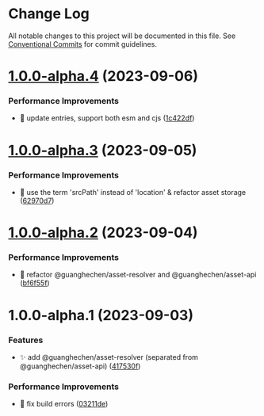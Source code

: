 # Change Log

All notable changes to this project will be documented in this file.
See [Conventional Commits](https://conventionalcommits.org) for commit guidelines.

# [1.0.0-alpha.4](https://github.com/guanghechen/asset/compare/@guanghechen/asset-resolver@1.0.0-alpha.3...@guanghechen/asset-resolver@1.0.0-alpha.4) (2023-09-06)


### Performance Improvements

* 🔧 update entries, support both esm and cjs ([1c422df](https://github.com/guanghechen/asset/commit/1c422df615d11c2f0a3adbba913b2652c802dd2f))





# [1.0.0-alpha.3](https://github.com/guanghechen/asset/compare/@guanghechen/asset-resolver@1.0.0-alpha.2...@guanghechen/asset-resolver@1.0.0-alpha.3) (2023-09-05)


### Performance Improvements

* 🎨 use the term 'srcPath' instead of 'location' & refactor asset storage ([62970d7](https://github.com/guanghechen/asset/commit/62970d7a679e1ce344cf2710e3f9715006da2a29))





# [1.0.0-alpha.2](https://github.com/guanghechen/asset/compare/@guanghechen/asset-resolver@1.0.0-alpha.1...@guanghechen/asset-resolver@1.0.0-alpha.2) (2023-09-04)


### Performance Improvements

* :art:  refactor @guanghechen/asset-resolver and @guanghechen/asset-api ([bf6f55f](https://github.com/guanghechen/asset/commit/bf6f55f989bf44b8afa95592d66b8ccf604bf12b))





# 1.0.0-alpha.1 (2023-09-03)


### Features

* ✨ add @guanghechen/asset-resolver (separated from @guanghechen/asset-api) ([417530f](https://github.com/guanghechen/asset/commit/417530f6c7ad654e86735490e7d291b53faf46cc))


### Performance Improvements

* 🔧 fix build errors ([03211de](https://github.com/guanghechen/asset/commit/03211deb4046e082943706283588dc821253e875))
